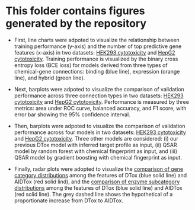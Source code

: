 # This folder contains figures generated by the repository

+ First, line charts were adpoted to visualize the relationship between training performance (y-axis) and the number of top predictive gene features (x-axis) in two datasets: [HEK293 cytotoxicity](compound_select_gene_comptoxai_tox21_implementation/feature_number_comparison/compound_select_gene_comptoxai_tox21_implementation_feature_number_training_loss_comparison_linechart_tox21-rt-viability-hek293-p1.pdf) and [HepG2 cytotoxicity](compound_select_gene_comptoxai_tox21_implementation/feature_number_comparison/compound_select_gene_comptoxai_tox21_implementation_feature_number_training_loss_comparison_linechart_tox21-rt-viability-hepg2-p1.pdf). Training performance is visualized by the binary cross entropy loss (BCE loss) for models derived from three types of chemical-gene connections: binding (blue line), expression (orange line), and hybrid (green line). 

+ Next, barplots were adpoted to visualize the comparison of validation performance across three connection types in two datasets: [HEK293 cytotoxicity](compound_select_gene_comptoxai_tox21_implementation/connect_type_comparison/compound_select_gene_comptoxai_tox21_implementation_connect_type_testing_performance_comparison_barplot_tox21-rt-viability-hek293-p1.pdf) and [HepG2 cytotoxicity](compound_select_gene_comptoxai_tox21_implementation/connect_type_comparison/compound_select_gene_comptoxai_tox21_implementation_connect_type_testing_performance_comparison_barplot_tox21-rt-viability-hepg2-p1.pdf). Performance is measured by three metrics: area under ROC curve, balanced accuracy, and F1 score, with error bar showing the 95% confidence interval. 

+ Then, barplots were adpoted to visualize the comparison of validation performance across four models in two datasets: [HEK293 cytotoxicity](compound_select_gene_comptoxai_tox21_implementation/model_comparison/compound_select_gene_comptoxai_tox21_model_testing_performance_comparison_barplot_tox21-rt-viability-hek293-p1.pdf) and [HepG2 cytotoxicity](compound_select_gene_comptoxai_tox21_implementation/model_comparison/compound_select_gene_comptoxai_tox21_model_testing_performance_comparison_barplot_tox21-rt-viability-hepg2-p1.pdf). Three other models are considered: (i) our previous DTox model with inferred target profile as input, (ii) QSAR model by random forest with chemical fingerprint as input, and (iii) QSAR model by gradient boosting with chemical fingerprint as input.

+ Finally, radar plots were adopted to visualize the [comparison of gene category distributions](compound_select_gene_comptoxai_tox21_implementation/binding_protein_class/DTox_AIDTox_feature_space_protein_class_compare_radarchart.pdf) among the features of DTox (blue solid line) and AIDTox (red solid lind), and the [comparison of enzyme subcategory distributions](compound_select_gene_comptoxai_tox21_implementation/binding_protein_class/DTox_AIDTox_feature_space_enzyme_subclass_compare_radarchart.pdf) among the features of DTox (blue solid line) and AIDTox (red solid line). The grey dashed line shows the hypothetical of a proportionate increase from DTox to AIDTox.

